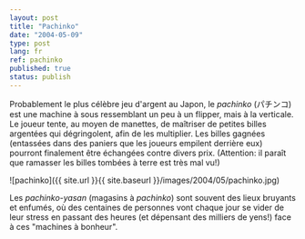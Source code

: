 ```yaml
---
layout: post
title: "Pachinko"
date: "2004-05-09"
type: post
lang: fr
ref: pachinko
published: true
status: publish
---
```




Probablement le plus célèbre jeu d'argent au Japon, le _pachinko_ (パチンコ) est une machine à sous ressemblant un peu à un flipper, mais à la verticale. Le joueur tente, au moyen de manettes, de maîtriser de petites billes argentées qui dégringolent, afin de les multiplier. Les billes gagnées (entassées dans des paniers que les joueurs empilent derrière eux) pourront finalement être échangées contre divers prix. (Attention: il paraît que ramasser les billes tombées à terre est très mal vu!)

![pachinko]({{ site.url }}{{ site.baseurl }}/images/2004/05/pachinko.jpg)

Les _pachinko-yasan_ (magasins à _pachinko_) sont souvent des lieux bruyants et enfumés, où des centaines de personnes vont chaque jour se vider de leur stress en passant des heures (et dépensant des milliers de yens!) face à ces "machines à bonheur".


